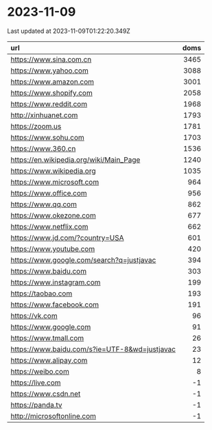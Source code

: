 # 2023-11-09

<!-- BEGIN -->
Last updated at 2023-11-09T01:22:20.349Z

url | doms
:- | -:
https://www.sina.com.cn | 3465
https://www.yahoo.com | 3088
https://www.amazon.com | 3001
https://www.shopify.com | 2058
https://www.reddit.com | 1968
http://xinhuanet.com | 1793
https://zoom.us | 1781
https://www.sohu.com | 1703
https://www.360.cn | 1536
https://en.wikipedia.org/wiki/Main_Page | 1240
https://www.wikipedia.org | 1035
https://www.microsoft.com | 964
https://www.office.com | 956
https://www.qq.com | 862
https://www.okezone.com | 677
https://www.netflix.com | 662
https://www.jd.com/?country=USA | 601
https://www.youtube.com | 420
https://www.google.com/search?q=justjavac | 394
https://www.baidu.com | 303
https://www.instagram.com | 199
https://taobao.com | 193
https://www.facebook.com | 191
https://vk.com | 96
https://www.google.com | 91
https://www.tmall.com | 26
https://www.baidu.com/s?ie=UTF-8&wd=justjavac | 23
https://www.alipay.com | 12
https://weibo.com | 8
https://live.com | -1
https://www.csdn.net | -1
https://panda.tv | -1
http://microsoftonline.com | -1
<!-- END -->
